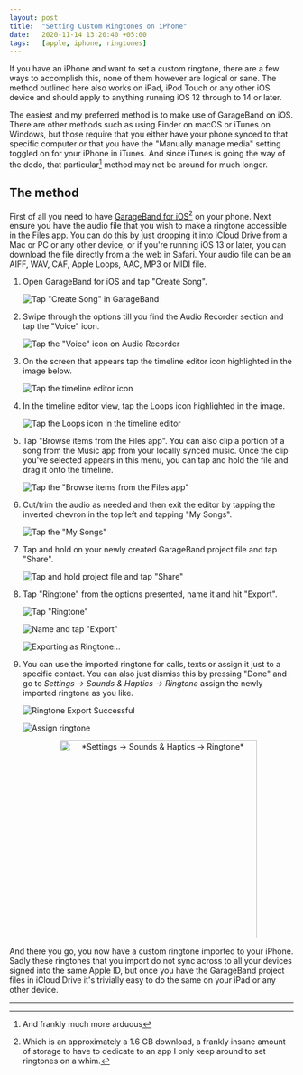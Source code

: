 ```yaml
---
layout: post
title:  "Setting Custom Ringtones on iPhone"
date:   2020-11-14 13:20:40 +05:00
tags:   [apple, iphone, ringtones]
---                   
```


If you have an iPhone and want to set a custom ringtone, there are a few ways to accomplish this, none of them however are logical or sane. The method outlined here also works on iPad, iPod Touch or any other iOS device and should apply to anything running iOS 12 through to 14 or later.

<!--more-->

The easiest and my preferred method is to make use of GarageBand on iOS. There are other methods such as using Finder on macOS or iTunes on Windows, but those require that you either have your phone synced to that specific computer or that you have the "Manually manage media" setting toggled on for your iPhone in iTunes. And since iTunes is going the way of the dodo, that particular[^1] method may not be around for much longer.

## The method

First of all you need to have [GarageBand for iOS](https://apps.apple.com/us/app/garageband/id408709785)[^2] on your phone. Next ensure you have the audio file that you wish to make a ringtone accessible in the Files app. You can do this by just dropping it into iCloud Drive from a Mac or PC or any other device, or if you're running iOS 13 or later, you can download the file directly from a the web in Safari. Your audio file can be an AIFF, WAV, CAF, Apple Loops, AAC, MP3 or MIDI file.

1. Open GarageBand for iOS and tap "Create Song".

    ![Tap "Create Song" in GarageBand](/assets/images/GarageBand-Create-Song.JPEG)

2. Swipe through the options till you find the Audio Recorder section and tap the "Voice" icon.

    ![Tap the "Voice" icon on Audio Recorder](/assets/images/GarageBand-Audio-Recorder.PNG)

3. On the screen that appears tap the timeline editor icon highlighted in the image below. 

    ![Tap the timeline editor icon](/assets/images/GarageBand-Timeline-Icon.PNG)

4. In the timeline editor view, tap the Loops icon highlighted in the image.

    ![Tap the Loops icon in the timeline editor](/assets/images/GarageBand-Timeline-Loops-Icon.PNG)

5. Tap "Browse items from the Files app". You can also clip a portion of a song from the Music app from your locally synced music. Once the clip you've selected appears in this menu, you can tap and hold the file and drag it onto the timeline.

    ![Tap the "Browse items from the Files app"](/assets/images/GarageBand-Browse-Files.PNG)

6. Cut/trim the audio as needed and then exit the editor by tapping the inverted chevron in the top left and tapping "My Songs".

    ![Tap the "My Songs"](/assets/images/GarageBand-My-Songs.PNG)

7. Tap and hold on your newly created GarageBand project file and tap "Share".

    ![Tap and hold project file and tap "Share"](/assets/images/GarageBand-Tap-Share.PNG)

8. Tap "Ringtone" from the options presented, name it and hit "Export".

    ![Tap "Ringtone"](/assets/images/GarageBand-Tap-Ringtone.PNG)

    ![Name and tap "Export"](/assets/images/GarageBand-Tap-Export.PNG)

    ![Exporting as Ringtone...](/assets/images/GarageBand-Exporting-Ringtone.PNG)

9. You can use the imported ringtone for calls, texts or assign it just to a specific contact. You can also just dismiss this by pressing "Done" and go to *Settings → Sounds & Haptics → Ringtone* assign the newly imported ringtone as you like.

    ![Ringtone Export Successful](/assets/images/GarageBand-Ringtone-Export-Successful.PNG)

    ![Assign ringtone](/assets/images/GarageBand-Assign-Ringtone.PNG)

    <p align="center">
    <img src="/assets/images/Settings-Sounds-Ringtones.PNG" alt="*Settings → Sounds & Haptics → Ringtone*" width="350"/>
    </p>

And there you go, you now have a custom ringtone imported to your iPhone. Sadly these ringtones that you import do not sync across to all your devices signed into the same Apple ID, but once you have the GarageBand project files in iCloud Drive it's trivially easy to do the same on your iPad or any other device.

---

[^1]: And frankly much more arduous 

[^2]: Which is an approximately a 1.6 GB download, a frankly insane amount of storage to have to dedicate to an app I only keep around to set ringtones on a whim.